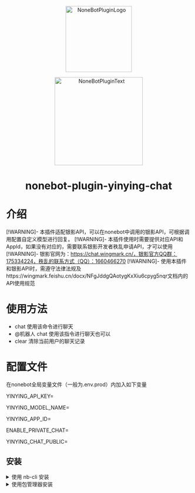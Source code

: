 <div align="center">
  <a href="https://v2.nonebot.dev/store"><img src="https://github.com/A-kirami/nonebot-plugin-template/blob/resources/nbp_logo.png" width="180" height="180" alt="NoneBotPluginLogo"></a>
  <br>
  <p><img src="https://github.com/A-kirami/nonebot-plugin-template/blob/resources/NoneBotPlugin.svg" width="240" alt="NoneBotPluginText"></p>
</div>

<div align="center">

# nonebot-plugin-yinying-chat
</div>


# 介绍

[!WARNING]- 本插件适配银影API，可以在nonebot中调用的银影API，可根据调用配置自定义模型进行回复。
[!WARNING]- 本插件使用时需要提供对应API和AppId，如果没有对应的，需要联系银影开发者秩乱申请API，才可以使用
[!WARNING]- 银影官网为：https://chat.wingmark.cn/，银影官方QQ群：175334224，秩乱的联系方式（QQ）：1660466270
[!WARNING]- 使用本插件和银影API时，需遵守法律法规及https://wingmark.feishu.cn/docx/NFgJddgQAotygKxXiu6cpyg5nqr文档内的API使用规范
# 使用方法

- chat 使用该命令进行聊天
- @机器人 chat 使用该指令进行聊天也可以
- clear 清除当前用户的聊天记录

# 配置文件
在nonebot全局变量文件（一般为.env.prod）内加入如下变量

YINYING_API_KEY=

YINYING_MODEL_NAME=

YINYING_APP_ID=

ENABLE_PRIVATE_CHAT=

YINYING_CHAT_PUBLIC=



##  安装

<details>
<summary>使用 nb-cli 安装</summary>
在 nonebot2 项目的根目录下打开命令行, 输入以下指令即可安装

    nb plugin install nonebot-plugin-yinying-chat

</details>

<details>
<summary>使用包管理器安装</summary>
在 nonebot2 项目的插件目录下, 打开命令行, 根据你使用的包管理器, 输入相应的安装命令

<details>
<summary>pip</summary>

    pip install nonebot-plugin-yinying-chat
</details>
<details>
  



